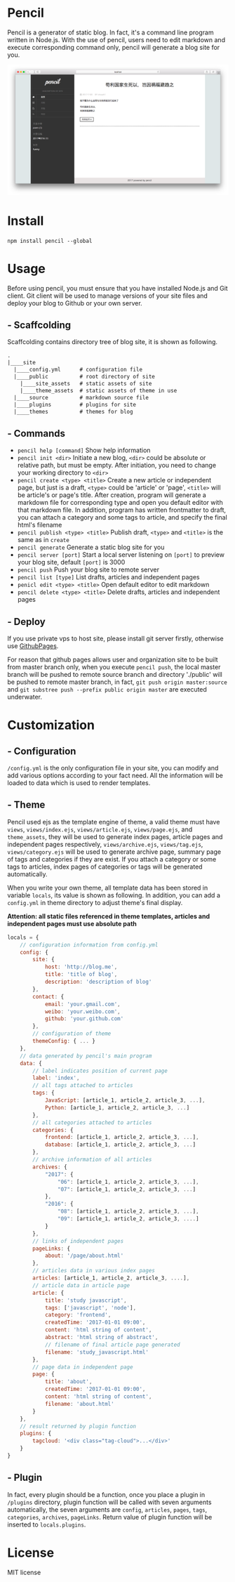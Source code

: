 # Pencil

Pencil is a generator of static blog. In fact, it's a command line program written in Node.js. With the use of pencil, users need to edit markdown and execute corresponding command only, pencil will generate a blog site for you.

![shortcut](./scaffcolding/public/site_assets/screenshot.png)

# Install

`npm install pencil --global`

# Usage

Before using pencil, you must ensure that you have installed Node.js and Git client. Git client will be used to manage versions of your site files and deploy your blog to Github or your own server.

## - Scaffcolding

Scaffcolding contains directory tree of blog site, it is shown as following.

```
.
|____site
  |____config.yml      # configuration file
  |____public          # root directory of site
    |____site_assets   # static assets of site
    |____theme_assets  # static assets of theme in use
  |____source          # markdown source file
  |____plugins         # plugins for site
  |____themes          # themes for blog
```

## - Commands

- `pencil help [command]` Show help information
- `pencil init <dir>` Initiate a new blog, `<dir>` could be absolute or relative path, but must be empty. After initiation, you need to change your working directory to `<dir>`
- `pencil create <type> <title>` Create a new article or independent page, but just is a draft, `<type>` could be 'article' or 'page', `<title>` will be article's or page's title. After creation, program will generate a markdown file for corresponding type and open you default editor with that markdown file. In addition, program has written frontmatter to draft, you can attach a category and some tags to article, and specify the final html's filename
- `pencil publish <type> <title>` Publish draft, `<type>` and `<title>` is the same as in `create`
- `pencil generate` Generate a static blog site for you
- `pencil server [port]` Start a local server listening on `[port]` to preview your blog site, default `[port]` is 3000
- `pencil push` Push your blog site to remote server
- `pencil list [type]` List drafts, articles and independent pages
- `penicl edit <type> <title>` Open default editor to edit markdown
- `pencil delete <type> <title>` Delete drafts, articles and independent pages

## - Deploy

If you use private vps to host site, please install git server firstly, otherwise use [GithubPages](https://pages.github.com/).

For reason that github pages allows user and organization site to be built from master branch only, when you execute `pencil push`, the local master branch will be pushed to remote source branch and directory './public' will be pushed to remote master branch, in fact, `git push origin master:source` and `git substree push --prefix public origin master` are executed underwater. 

# Customization

## - Configuration

`/config.yml` is the only configuration file in your site, you can modify and add various options according to your fact need. All the information will be loaded to data which is used to render templates.

## - Theme

Pencil used ejs as the template engine of theme, a valid theme must have `views`, `views/index.ejs`, `views/article.ejs`, `views/page.ejs`, and `theme_assets`, they will be used to generate index pages, article pages and independent pages respectively, `views/archive.ejs`, `views/tag.ejs`, `views/category.ejs` will be used to generate archive page, summary page of tags and categories if they are exist. If you attach a category or some tags to articles, index pages of categories or tags will be generated automatically.

When you write your own theme, all template data has been stored in variable `locals`, its value is shown as following. In addition, you can add a `config.yml` in theme directory to adjust theme's final display.

**Attention: all static files referenced in theme templates, articles and independent pages must use absolute path** 

```js
locals = {
    // configuration information from config.yml
    config: {
        site: {
            host: 'http://blog.me',
            title: 'title of blog',
            description: 'description of blog'
        },
        contact: {
            email: 'your.gmail.com',
            weibo: 'your.weibo.com',
            github: 'your.github.com'
        },
        // configuration of theme
        themeConfig: { ... }
    },
    // data generated by pencil's main program
    data: {
        // label indicates position of current page
        label: 'index',
        // all tags attached to articles
        tags: {
            JavaScript: [article_1, article_2, article_3, ...],
            Python: [article_1, article_2, article_3, ...]
        },
        // all categories attached to articles
        categories: {
            frontend: [article_1, article_2, article_3, ...],
            database: [article_1, article_2, article_3, ...]
        },
        // archive information of all articles
        archives: {
            "2017": {
                "06": [article_1, article_2, article_3, ...],
                "07": [article_1, article_2, article_3, ...]
            },
            "2016": {
                "08": [article_1, article_2, article_3, ...],
                "09": [article_1, article_2, article_3, ....]
            }
        },
        // links of independent pages
        pageLinks: {
            about: '/page/about.html'
        },
        // articles data in various index pages
        articles: [article_1, article_2, article_3, ....],
        // article data in article page 
        article: {
            title: 'study javascript',
            tags: ['javascript', 'node'],
            category: 'frontend',
            createdTime: '2017-01-01 09:00',
            content: 'html string of content',
            abstract: 'html string of abstract',
            // filename of final article page generated
            filename: 'study_javascript.html'
        },
        // page data in independent page
        page: {
            title: 'about',
            createdTime: '2017-01-01 09:00',
            content: 'html string of content',
            filename: 'about.html'
        }
    },
    // result returned by plugin function
    plugins: {
        tagcloud: '<div class="tag-cloud">...</div>'
    }
}
```

## - Plugin

In fact, every plugin should be a function, once you place a plugin in `/plugins` directory, plugin function will be called with seven arguments automatically, the seven arguments are `config`, `articles`,  `pages`, `tags`, `categories`, `archives`, `pageLinks`. Return value of plugin function will be inserted to `locals.plugins`.

# License

MIT license